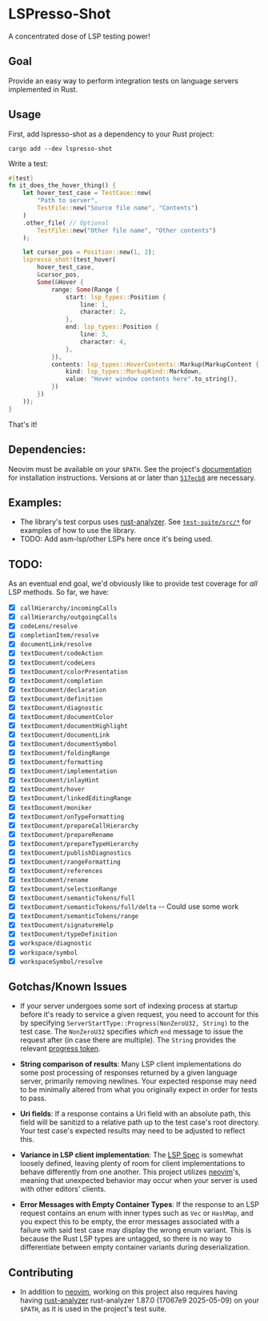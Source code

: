 # LSPresso-Shot

A concentrated dose of LSP testing power!

## Goal

Provide an easy way to perform integration tests on language servers implemented in Rust.

## Usage

First, add lspresso-shot as a dependency to your Rust project:

```shell
cargo add --dev lspresso-shot
```

Write a test:

```rust
#[test]
fn it_does_the_hover_thing() {
    let hover_test_case = TestCase::new(
        "Path to server",
        TestFile::new("Source file name", "Contents")
    )
    .other_file( // Optional
        TestFile::new("Other file name", "Other contents")
    );

    let cursor_pos = Position::new(1, 2);
    lspresso_shot!(test_hover(
        hover_test_case,
        &cursor_pos,
        Some(&Hover {
            range: Some(Range {
                start: lsp_types::Position {
                    line: 1,
                    character: 2,
                },
                end: lsp_types::Position {
                    line: 3,
                    character: 4,
                },
            }),
            contents: lsp_types::HoverContents::Markup(MarkupContent {
                kind: lsp_types::MarkupKind::Markdown,
                value: "Hover window contents here".to_string(),
            })
        })
    ));
}
```

That's it!

## Dependencies:

Neovim must be available on your `$PATH`. See the project's [documentation][nvim-install-docs]
for installation instructions. Versions at or later than [`517ecb8`][nvim-min-commit]
are necessary.

## Examples:

- The library's test corpus uses [rust-analyzer][rust-analyzer]. See [`test-suite/src/*`][repo-tests]
for examples of how to use the library.
- TODO: Add asm-lsp/other LSPs here once it's being used.

## TODO:

As an eventual end goal, we'd obviously like to provide test coverage for *all* LSP methods.
So far, we have:

- [x] `callHierarchy/incomingCalls`
- [x] `callHierarchy/outgoingCalls`
- [x] `codeLens/resolve`
- [x] `completionItem/resolve`
- [x] `documentLink/resolve`
- [x] `textDocument/codeAction`
- [x] `textDocument/codeLens`
- [x] `textDocument/colorPresentation`
- [x] `textDocument/completion`
- [x] `textDocument/declaration`
- [x] `textDocument/definition`
- [x] `textDocument/diagnostic`
- [x] `textDocument/documentColor`
- [x] `textDocument/documentHighlight`
- [x] `textDocument/documentLink`
- [x] `textDocument/documentSymbol`
- [x] `textDocument/foldingRange`
- [x] `textDocument/formatting`
- [x] `textDocument/implementation`
- [x] `textDocument/inlayHint`
- [x] `textDocument/hover`
- [x] `textDocument/linkedEditingRange`
- [x] `textDocument/moniker`
- [x] `textDocument/onTypeFormatting`
- [x] `textDocument/prepareCallHierarchy`
- [x] `textDocument/prepareRename`
- [x] `textDocument/prepareTypeHierarchy`
- [x] `textDocument/publishDiagnostics`
- [x] `textDocument/rangeFormatting`
- [x] `textDocument/references`
- [x] `textDocument/rename`
- [x] `textDocument/selectionRange`
- [x] `textDocument/semanticTokens/full`
- [x] `textDocument/semanticTokens/full/delta` -- Could use some work
- [x] `textDocument/semanticTokens/range`
- [x] `textDocument/signatureHelp`
- [x] `textDocument/typeDefinition`
- [x] `workspace/diagnostic`
- [x] `workspace/symbol`
- [x] `workspaceSymbol/resolve`

## Gotchas/Known Issues

- If your server undergoes some sort of indexing process at startup before it's ready
to service a given request, you need to account for this by specifying `ServerStartType::Progress(NonZeroU32, String)`
to the test case. The `NonZeroU32` specifies *which* `end` message to issue the request
after (in case there are multiple). The `String` provides the relevant [progress token][progress-token].

- **String comparison of results**: Many LSP client implementations do some post processing
of responses returned by a given language server, primarily removing newlines. Your expected
response may need to be minimally altered from what you originally expect in order for tests
to pass.

- **Uri fields**: If a response contains a Uri field with an absolute path, this field
will be sanitizd to a relative path up to the test case's root directory. Your test case's
expected results may need to be adjusted to reflect this.

- **Variance in LSP client implementation**: The [LSP Spec][lsp-spec] is somewhat loosely defined,
leaving plenty of room for client implementations to behave differently from one another. This
project utilizes [neovim][nvim-repo]'s, meaning that unexpected behavior may occur when your server
is used with other editors' clients.

- **Error Messages with Empty Container Types**: If the response to an LSP request contains an enum
with inner types such as `Vec` or `HashMap`, and you expect this to be empty, the error messages
associated with a failure with said test case may display the wrong enum variant. This is because
the Rust LSP types are untagged, so there is no way to differentiate between empty container variants
during deserialization.

## Contributing

- In addition to [neovim][nvim-repo], working on this project also requires having having
[rust-analyzer][rust-analyzer] rust-analyzer 1.87.0 (17067e9 2025-05-09) on your `$PATH`, as it is used in the project's test suite.

[lsp-spec]: https://microsoft.github.io/language-server-protocol/specifications/lsp/3.17/specification/
[progress-token]: https://microsoft.github.io/language-server-protocol/specifications/lsp/3.17/specification/#progress
[nvim-repo]: https://github.com/neovim/neovim
[nvim-install-docs]: https://github.com/neovim/neovim#install-from-source
[nvim-min-commit]: https://github.com/neovim/neovim/commit/517ecb85f58ed6ac8b4d5443931612e75e7c7dc2
[rust-analyzer]: https://github.com/rust-lang/rust-analyzer
[repo-tests]: https://github.com/WillLillis/lspresso-shot/tree/master/test-suite/src
